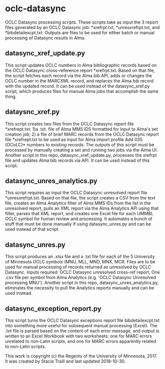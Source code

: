 # oclc-datasync
OCLC Datasync processing scripts. These scripts take as input the 3 report files generated
by an OCLC Datasync job: \*xrefrpt.txt, \*unresxrefrpt.txt, and \*bibdetailexcpt.txt. Outputs
are files to be used for either batch or manual processing of Datasync results in Alma.

## datasync_xref_update.py
This script updates OCLC numbers in Alma bibliographic records based on the OCLC
Datasync cross-reference report \*xrefrpt.txt. Based on that file, the script fetches
each record via the Alma bib API, adds or changes the OCLC number in the MARCXML record, 
and replaces the Alma bib record with the updated record. It can be used instead of the 
datasync_xref.py script, which produces files for manual Alma jobs that accomplish the same
thing.

## dataysnc_xref.py
This script creates two files from the OCLC Datasync report file \*xrefrept.txt:
1)a .txt. file of Alma MMS IDS formatted for input to Alma's set creation job; 
2) a file of brief MARC records from the OCLC Datasync report file \*xrefrept.txt 
to be used as input for Alma import profile Add 035 (OCoLC)\* numbers to existing records.
The outputs of this script must be processed by manually creating a set
and running two jobs via the Alma UI. Another script in this repo, datasync_xref_update.py,
processes the xrefrpt file and updates Alma bib records via API. It can be used instead of
this script.

## datasync_unres_analytics.py
This script requires as input the OCLC Datasync unresolved report file \*unresxrefrpt.txt. Based on
that file, the script creates a CSV from the text file, creates an Alma Analytics filter of Alma MMS IDs 
from the list in the unresolved report, pulls an XML report via the Alma Analytics API using that filter, 
parses that XML report, and creates one Excel file for each UMMBL OCLC symbol for human review and processing.
It automates a bunch of stuff that must be done manually if using datasync_unres.py and can be used instead of
that script.

## datasync_unres.py
This script produces an .xlsx file and a .txt file for each of the 5 University of Minnesota
OCLC symbols (MNU, MLL, MND, MNX, MCR. Files are to be used for manual processing of records 
returned as unresolved by OCLC Datasync. Inputs required: OCLC Datasync unresolved 
cross-ref report, One .csv file per symbol from Alma Analytics (e.g. 'OCLC Datasync 
Unresolved processing MNU'). Another script in this repo, datasync_unres_analytics.py, eliminates
the necessity to pull the Analytics reports manually and can be used instead.

## datasync_exception_report.py
This script turns the OCLC Datasync exceptions report file bibdetailexcpt.txt 
into something more useful for subsequent manual processing (Excel). The .txt file
is parsed based on the content of each error message, and output is written to an Excel
Workbook with two worksheets: one for MARC errors unrelated to non-Latin scripts, 
and one for MARC errors apparently related to non-Latin scripts.

This work is copyright (c) the Regents of the University of Minnesota, 2017. 
It was created by Stacie Traill and last updated 2018-10-30.
